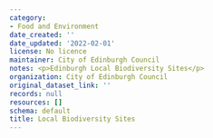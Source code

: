 ```yaml
---
category:
- Food and Environment
date_created: ''
date_updated: '2022-02-01'
license: No licence
maintainer: City of Edinburgh Council
notes: <p>Edinburgh Local Biodiversity Sites</p>
organization: City of Edinburgh Council
original_dataset_link: ''
records: null
resources: []
schema: default
title: Local Biodiversity Sites
---
```

